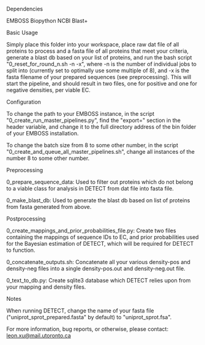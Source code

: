 Dependencies

EMBOSS
Biopython
NCBI Blast+

Basic Usage

Simply place this folder into your workspace, place raw dat file of all proteins to process and a fasta file of all proteins that meet your 
criteria, generate a blast db based on your list of proteins, and run the bash script "0_reset_for_round_n.sh -n -x", where -n is the number of 
individual jobs to split into (currently set to optimally use some multiple of 8), and -x is the fasta filename of your prepared sequences
(see preprocessing). This will start the pipeline, and should result in two files, one for positive and one for negative densities, per viable EC. 

Configuration

To change the path to your EMBOSS instance, in the script "0_create_run_master_pipelines.py", find the "export=" section in the header variable, and change it to the full directory address of the bin folder of your EMBOSS installation.

To change the batch size from 8 to some other number, in the script "0_create_and_queue_all_master_pipelines.sh", change all instances of the number 8 to some other number. 

Preprocessing

0_prepare_sequence_data: Used to filter out proteins which do not belong to a viable class for analysis in DETECT from dat file into fasta 
file.

0_make_blast_db: Used to generate the blast db based on list of proteins from fasta generated from above. 

Postprocessing

0_create_mappings_and_prior_probabilities_file.py: Create two files containing the mappings of sequence IDs to EC, and prior probabilities 
used for the Bayesian estimation of DETECT, which will be required for DETECT to function.

0_concatenate_outputs.sh: Concatenate all your various density-pos and density-neg files into a single density-pos.out and density-neg.out file.

0_text_to_db.py: Create sqlite3 database which DETECT relies upon from your mapping and density files.

Notes

When running DETECT, change the name of your fasta file ("uniprot_sprot_prepared.fasta" by default) to "uniprot_sprot.fsa".

For more information, bug reports, or otherwise, please contact: leon.xu@mail.utoronto.ca

